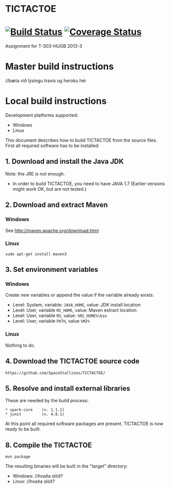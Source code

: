 ﻿TICTACTOE
=========

[![Build Status](https://travis-ci.org/SpaceStallions/TICTACTOE.png)](https://travis-ci.org/SpaceStallions/TICTACTOE) [![Coverage Status](https://coveralls.io/repos/SpaceStallions/TICTACTOE/badge.png)](https://coveralls.io/r/SpaceStallions/TICTACTOE)
=======


Assignment for T-303-HUGB 2013-3

# Master build instructions
//bæta við lýsingu travis og heroku hér

# Local build instructions

Development platforms supported:
* Windows
* Linux

This document describes how to build TICTACTOE from the source files.
First all required software has to be installed:

## 1. Download and install the Java JDK

Note: the JRE is not enough.
* In order to build TICTACTOE, you need to have JAVA 1.7 (Earlier versions might work OK, but are not tested.)


## 2. Download and extract Maven

### Windows

See http://maven.apache.org/download.html

### Linux

    sudo apt-get install maven3
	
## 3. Set environment variables

### Windows

Create new variables or append the value if the variable already exists:

* Level: System, variable: `JAVA_HOME`, value: JDK install location
* Level: User, variable `M2_HOME`, value: Maven extract location
* Level: User, variable `M2`, value: `%M2_HOME%\bin`
* Level: User, variable `PATH`, value `%M2%`

### Linux

Nothing to do.


## 4. Download the TICTACTOE source code
    
	https://github.com/SpaceStallions/TICTACTOE/

## 5. Resolve and install external libraries

These are needed by the build process:
	
	* spark-core	(v. 1.1.1)
	* junit      	(v. 4.8.1)
	
    
At this point all required software packages are present.
TICTACTOE is now ready to be built.


## 8. Compile the TICTACTOE

    mvn package

The resulting binaries will be built in the "target" directory:

* Windows: //hvaða slóð?
* Linux:   //hvaða slóð?

